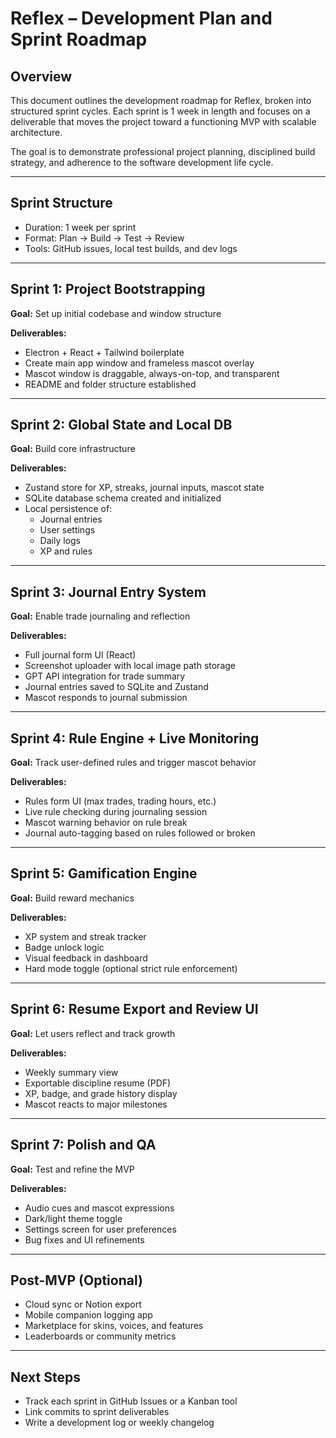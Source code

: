 # Reflex – Development Plan and Sprint Roadmap

## Overview

This document outlines the development roadmap for Reflex, broken into structured sprint cycles. Each sprint is 1 week in length and focuses on a deliverable that moves the project toward a functioning MVP with scalable architecture.

The goal is to demonstrate professional project planning, disciplined build strategy, and adherence to the software development life cycle.

---

## Sprint Structure

- Duration: 1 week per sprint
- Format: Plan → Build → Test → Review
- Tools: GitHub issues, local test builds, and dev logs

---

## Sprint 1: Project Bootstrapping

**Goal:** Set up initial codebase and window structure

**Deliverables:**
- Electron + React + Tailwind boilerplate
- Create main app window and frameless mascot overlay
- Mascot window is draggable, always-on-top, and transparent
- README and folder structure established

---

## Sprint 2: Global State and Local DB

**Goal:** Build core infrastructure

**Deliverables:**
- Zustand store for XP, streaks, journal inputs, mascot state
- SQLite database schema created and initialized
- Local persistence of:
  - Journal entries
  - User settings
  - Daily logs
  - XP and rules

---

## Sprint 3: Journal Entry System

**Goal:** Enable trade journaling and reflection

**Deliverables:**
- Full journal form UI (React)
- Screenshot uploader with local image path storage
- GPT API integration for trade summary
- Journal entries saved to SQLite and Zustand
- Mascot responds to journal submission

---

## Sprint 4: Rule Engine + Live Monitoring

**Goal:** Track user-defined rules and trigger mascot behavior

**Deliverables:**
- Rules form UI (max trades, trading hours, etc.)
- Live rule checking during journaling session
- Mascot warning behavior on rule break
- Journal auto-tagging based on rules followed or broken

---

## Sprint 5: Gamification Engine

**Goal:** Build reward mechanics

**Deliverables:**
- XP system and streak tracker
- Badge unlock logic
- Visual feedback in dashboard
- Hard mode toggle (optional strict rule enforcement)

---

## Sprint 6: Resume Export and Review UI

**Goal:** Let users reflect and track growth

**Deliverables:**
- Weekly summary view
- Exportable discipline resume (PDF)
- XP, badge, and grade history display
- Mascot reacts to major milestones

---

## Sprint 7: Polish and QA

**Goal:** Test and refine the MVP

**Deliverables:**
- Audio cues and mascot expressions
- Dark/light theme toggle
- Settings screen for user preferences
- Bug fixes and UI refinements

---

## Post-MVP (Optional)

- Cloud sync or Notion export
- Mobile companion logging app
- Marketplace for skins, voices, and features
- Leaderboards or community metrics

---

## Next Steps

- Track each sprint in GitHub Issues or a Kanban tool
- Link commits to sprint deliverables
- Write a development log or weekly changelog


